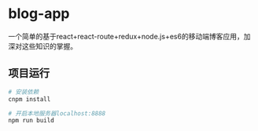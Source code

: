 # blog-app
一个简单的基于react+react-route+redux+node.js+es6的移动端博客应用，加深对这些知识的掌握。

## 项目运行
``` bash
# 安装依赖
cnpm install

# 开启本地服务器localhost:8888
npm run build
```


